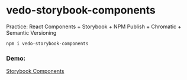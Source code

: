 # vedo-storybook-components

Practice: React Components + Storybook + NPM Publish + Chromatic + Semantic Versioning

```
npm i vedo-storybook-components
```

### Demo:

[Storybook Components](https://marianochavez.github.io/storybook_components/?path=/story/example-introduction--page)